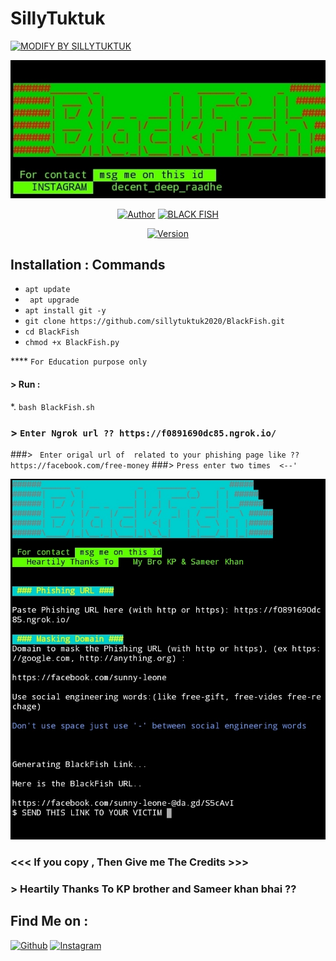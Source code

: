 # SillyTuktuk

<p align="left">
<a href="#"><img title="MODIFY BY SILLYTUKTUK " src="https://img.shields.io/badge/Sillytuktuk-Creations-yellowgreen?colorA=%23ff0000&colorB=%23017e40&style=for-the-badge"></a>
</p>
<p align="center">
<a href="#"><img title="Host" src="https://github.com/sillytuktuk2020/BlackFish/blob/master/Logo.jpg"></a>
</p>
<p align="center">
<a href="https://github.com/SillyTuktuk"><img title="Author" src="https://img.shields.io/badge/modify%20by-Sillytuktuk2020-yellowgreen?style=for-the-badge&logo=github"></a>
<a href="#"><img title="BLACK FISH" src="https://img.shields.io/badge/BlackFish-Hide%20you%20phishing%20link-orange?style=for-the-badge"></a>
</p>
<p align="center">
<a href="#"><img title="Version" src="https://img.shields.io/badge/Version%20-2.0.2-yellow?style=flat-square"></a>
</p>

## Installation : Commands 

* `apt update`
* ` apt upgrade` 
* `apt install git -y`
* `git clone https://github.com/sillytuktuk2020/BlackFish.git `
* `cd BlackFish`
* ` chmod +x BlackFish.py `


**** ` For Education purpose only `


#### > Run : 
 *.      ` bash BlackFish.sh  `

### > ` Enter Ngrok url ?? https://f0891690dc85.ngrok.io/ `
###> ` Enter origal url of  related to your phishing page like ??https://facebook.com/free-money` 
###> ` Press enter two times  <--' `
<br>
<p align="center">
<img src="https://github.com/sillytuktuk2020/BlackFish/blob/master/IMG_20200911_133512.jpg"/>

### <<< If you copy , Then Give me The Credits >>>
### > Heartily Thanks To KP brother and Sameer khan bhai ??
## Find Me on :
[![Github](https://img.shields.io/badge/Github-Sillytuktuk2020-green?style=for-the-badge&logo=github)](https://github.com/sillytuktuk2020)
[![Instagram](https://img.shields.io/badge/IG-decent__deep__raadhe-yellowgreen?style=for-the-badge&logo=instagram)](https://www.instagram.com/decent_deep_raadhe)

